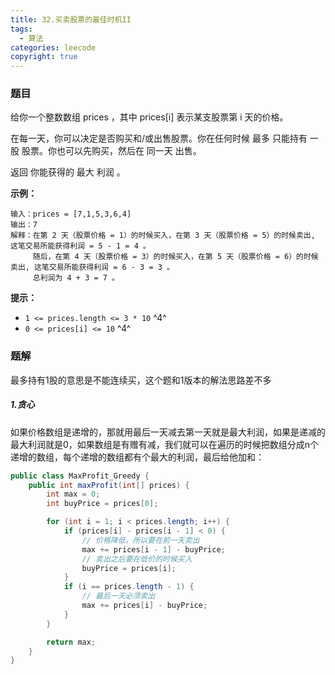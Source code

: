 ```yaml
---
title: 32.买卖股票的最佳时机II
tags:
  - 算法
categories: leecode
copyright: true
---
```


### 题目

给你一个整数数组 prices ，其中 prices[i] 表示某支股票第 i 天的价格。

在每一天，你可以决定是否购买和/或出售股票。你在任何时候 最多 只能持有 一股 股票。你也可以先购买，然后在 同一天 出售。

返回 你能获得的 最大 利润 。

**示例：**

```
输入：prices = [7,1,5,3,6,4]
输出：7
解释：在第 2 天（股票价格 = 1）的时候买入，在第 3 天（股票价格 = 5）的时候卖出, 这笔交易所能获得利润 = 5 - 1 = 4 。
     随后，在第 4 天（股票价格 = 3）的时候买入，在第 5 天（股票价格 = 6）的时候卖出, 这笔交易所能获得利润 = 6 - 3 = 3 。
     总利润为 4 + 3 = 7 。
```

**提示：**

-   `1 <= prices.length <= 3 * 10` ^4^
-   `0 <= prices[i] <= 10` ^4^

### 题解

最多持有1股的意思是不能连续买，这个题和1版本的解法思路差不多

##### 1.贪心

如果价格数组是递增的，那就用最后一天减去第一天就是最大利润，如果是递减的最大利润就是0，如果数组是有赠有减，我们就可以在遍历的时候把数组分成n个递增的数组，每个递增的数组都有个最大的利润，最后给他加和：

```java
public class MaxProfit_Greedy {
    public int maxProfit(int[] prices) {
        int max = 0;
        int buyPrice = prices[0];

        for (int i = 1; i < prices.length; i++) {
            if (prices[i] - prices[i - 1] < 0) {
                // 价格降低，所以要在前一天卖出
                max += prices[i - 1] - buyPrice;
                // 卖出之后要在低价的时候买入
                buyPrice = prices[i];
            }
            if (i == prices.length - 1) {
                // 最后一天必须卖出
                max += prices[i] - buyPrice;
            }
        }

        return max;
    }
}
```